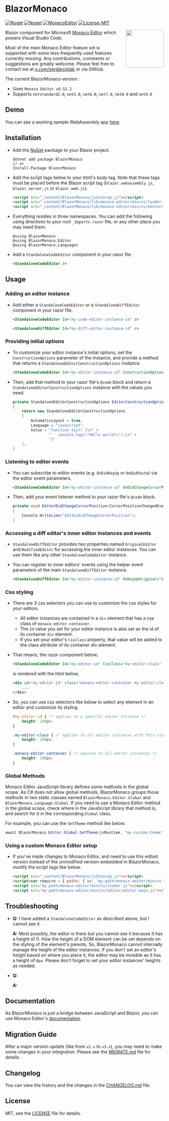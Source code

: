 # BlazorMonaco

[![Nuget](https://img.shields.io/nuget/dt/BlazorMonaco)](https://www.nuget.org/packages/BlazorMonaco)
[![Nuget](https://img.shields.io/nuget/v/BlazorMonaco)](https://www.nuget.org/packages/BlazorMonaco)
[![MonacoEditor](https://img.shields.io/badge/monaco--editor-0.52.2-blue)](https://github.com/microsoft/monaco-editor)
[![License-MIT](https://img.shields.io/badge/license-MIT-informational)](https://github.com/serdarciplak/BlazorMonaco/blob/master/LICENSE)

<a href="#">
    <img src="https://raw.githubusercontent.com/serdarciplak/BlazorMonaco/master/BlazorMonaco/icon.png" align="right" height="120" style="padding-left:20px;" />
</a>

Blazor component for Microsoft [Monaco Editor](https://github.com/Microsoft/monaco-editor) which powers Visual Studio Code.

Most of the main Monaco Editor feature set is supported with some less-frequently used features currently missing. Any contributions, comments or suggestions are greatly welcome. Please feel free to contact me at [x.com/serdarciplak](https://x.com/serdarciplak) or via GitHub.

The current BlazorMonaco version :
- Uses `Monaco Editor v0.52.2`
- Supports `netstandard2.0`, `net5.0`, `net6.0`, `net7.0`, `net8.0` and `net9.0`

## Demo

You can see a working sample WebAssembly app [here](https://serdarciplak.github.io/BlazorMonaco/).

## Installation

- Add the [NuGet](https://www.nuget.org/packages/BlazorMonaco/) package to your Blazor project.

    ```
    dotnet add package BlazorMonaco
    // or
    Install-Package BlazorMonaco
    ```

- Add the script tags below to your html's body tag. Note that these tags must be placed before the Blazor script tag (`blazor.webassembly.js`, `blazor.server.js` or `blazor.web.js`).

    ```html
    <script src="_content/BlazorMonaco/jsInterop.js"></script>
    <script src="_content/BlazorMonaco/lib/monaco-editor/min/vs/loader.js"></script>
    <script src="_content/BlazorMonaco/lib/monaco-editor/min/vs/editor/editor.main.js"></script>
    ```

- Everything resides in three namespaces. You can add the following using directives to your root `_Imports.razor` file, or any other place you may need them.

    ```
    @using BlazorMonaco
    @using BlazorMonaco.Editor
    @using BlazorMonaco.Languages
    ```

- Add a `StandaloneCodeEditor` component in your razor file.

    ```xml
    <StandaloneCodeEditor />
    ```

## Usage

### Adding an editor instance

- Add either a `StandaloneCodeEditor` or a `StandaloneDiffEditor` component in your razor file.

    ```xml
    <StandaloneCodeEditor Id="my-code-editor-instance-id" />
    ```

    ```xml
    <StandaloneDiffEditor Id="my-diff-editor-instance-id" />
    ```

### Providing initial options

- To customize your editor instance's initial options, set the `ConstructionOptions` parameter of the instance, and provide a method that returns a `StandaloneEditorConstructionOptions` instance.

    ```xml
    <StandaloneCodeEditor Id="my-editor-instance-id" ConstructionOptions="EditorConstructionOptions" />
    ```

- Then, add that method to your razor file's `@code` block and return a `StandaloneEditorConstructionOptions` instance with the values you need.

    ```csharp
    private StandaloneEditorConstructionOptions EditorConstructionOptions(StandaloneCodeEditor editor)
    {
        return new StandaloneEditorConstructionOptions
        {
            AutomaticLayout = true,
            Language = "javascript",
            Value = "function xyz() {\n" +
                    "   console.log(\"Hello world!\");\n" +
                    "}"
        };
    }
    ```

### Listening to editor events

- You can subscribe to editor events (e.g. `OnDidKeyUp` or `OnDidPaste`) via the editor event parameters.

    ```xml
    <StandaloneCodeEditor Id="my-editor-instance-id" OnDidChangeCursorPosition="EditorDidChangeCursorPosition" />
    ```

- Then, add your event listener method to your razor file's `@code` block.

    ```csharp
    private void EditorDidChangeCursorPosition(CursorPositionChangedEvent eventArgs)
    {
        Console.WriteLine("EditorDidChangeCursorPosition");
    }
    ```

### Accessing a diff editor's inner editor instances and events

- `StandaloneDiffEditor` provides two properties named `OriginalEditor` and `ModifiedEditor` for accessing the inner editor instances. You can use them like any other `StandaloneCodeEditor` instance.

- You can register to inner editors' events using the helper event parameters of the main `StandaloneDiffEditor` instance.

    ```xml
    <StandaloneDiffEditor Id="my-editor-instance-id" OnKeyUpOriginal="OnKeyUpOriginal" OnKeyUpModified="OnKeyUpModified" />
    ```

### Css styling

- There are 3 css selectors you can use to customize the css styles for your editors.
    - All editor instances are contained in a `div` element that has a css class of `monaco-editor-container`.
    - The `Id` value you set for your editor instance is also set as the id of its container `div` element.
    - If you set your editor's `CssClass` property, that value will be added to the class attribute of its container div element.

- That means, the razor component below;

    ```xml
    <StandaloneCodeEditor Id="my-editor-id" CssClass="my-editor-class" />
    ```

    is rendered with the html below;

    ```html
    <div id="my-editor-id" class="monaco-editor-container my-editor-class">
        ...
    </div>
    ```

- So, you can use css selectors like below to select any element in an editor and customize its styling.

    ```css
    #my-editor-id { /* applies to a specific editor instance */
        height: 100px;
    }

    .my-editor-class { /* applies to all editor instances with this class */
        height: 100px;
    }

    .monaco-editor-container { /* applies to all editor instances */
        height: 100px;
    }
    ```

### Global Methods

Monaco Editor JavaScript library defines some methods in the global scope. As C# does not allow global methods, BlazorMonaco groups those methods in two static classes named `BlazorMonaco.Editor.Global` and `BlazorMonaco.Language.Global`. If you need to use a Monaco Editor method in the global scope, check where in the JavaScript library that method is, and search for it in the corresponding `Global` class.

For example, you can use the `SetTheme` method like below.

```csharp
await BlazorMonaco.Editor.Global.SetTheme(jsRuntime, "my-custom-theme");
```

### Using a custom Monaco Editor setup

- If you've made changes to Monaco Editor, and need to use this edited version instead of the unmodified version embedded in BlazorMonaco, modify the script tags like below.

    ```html
    <script src="_content/BlazorMonaco/jsInterop.js"></script>
    <script>var require = { paths: { vs: 'my-path/monaco-editor/min/vs' } };</script>
    <script src="my-path/monaco-editor/min/vs/loader.js"></script>
    <script src="my-path/monaco-editor/min/vs/editor/editor.main.js"></script>
    ```

## Troubleshooting

- **Q:** I have added a `StandaloneCodeEditor` as described above, but I cannot see it.

  **A:** Most possibly, the editor is there but you cannot see it because it has a height of 0. How the height of a DOM element can be set depends on the styling of the element's parents. So, BlazorMonaco cannot internally manage the height of the editor instances. If you don't set an editor's height based on where you place it, the editor may be invisible as it has a height of `0px`. Please don't forget to set your editor instances' heights as needed.

- **Q:**

  **A:**

## Documentation

As BlazorMonaco is just a bridge between JavaScript and Blazor, you can use Monaco Editor's [documentation](https://microsoft.github.io/monaco-editor/docs.html).

## Migration Guide

After a major version update (like from `v2.x` to `v3.x`), you may need to make some changes in your integration. Please see the [MIGRATE.md](https://github.com/serdarciplak/BlazorMonaco/blob/master/MIGRATE) file for details.

## Changelog

You can view the history and the changes in the [CHANGELOG.md](https://github.com/serdarciplak/BlazorMonaco/blob/master/CHANGELOG) file.

## License

MIT, see the [LICENSE](https://github.com/serdarciplak/BlazorMonaco/blob/master/LICENSE) file for details.
